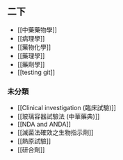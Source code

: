## 二下
- [[中藥藥物學]]
- [[病理學]]
- [[藥物化學]]
- [[藥理學]]
- [[藥劑學]]
- [[testing git]]
### 未分類
- [[Clinical investigation (臨床試驗)]]
- [[玻璃容器試驗法 (中華藥典)]]
- [[NDA and ANDA]]
- [[滅菌法確效之生物指示劑]]
- [[熱原試驗]]
- [[研合劑]]